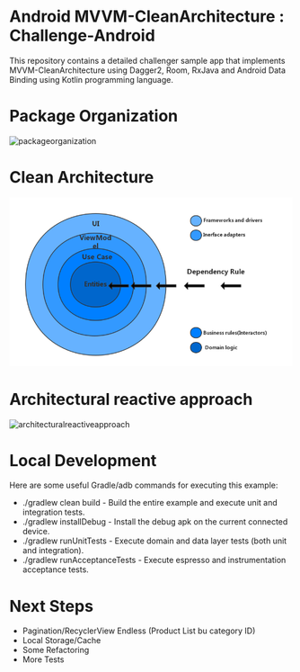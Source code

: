 # Android MVVM-CleanArchitecture : Challenge-Android

This repository contains a detailed challenger sample app that implements MVVM-CleanArchitecture using Dagger2, Room, RxJava and Android Data Binding using Kotlin programming language.

# Package Organization

![packageorganization](https://raw.githubusercontent.com/andre-couto/challenge-android/676720c89c3820a89a1d687d77cbd730532e6db2/Captura%20de%20Tela%202019-03-04%20a%CC%80s%2019.58.30.png)

# Clean Architecture

![clean](https://raw.githubusercontent.com/andre-couto/challenge-android/andre-couto-patch-1/clean_architecture.png)

# Architectural reactive approach

![architecturalreactiveapproach](https://camo.githubusercontent.com/d558d9e435ea64cbf0dfb44f0b3f2ace3605e711/687474703a2f2f726f636b6f2d626c6f672e71696e6975646e2e636f6d2f4d56564d5f416e64726f69642d436c65616e4172636869746563747572652d342e706e67)

# Local Development

Here are some useful Gradle/adb commands for executing this example:

- ./gradlew clean build - Build the entire example and execute unit and integration tests.
- ./gradlew installDebug - Install the debug apk on the current connected device.
- ./gradlew runUnitTests - Execute domain and data layer tests (both unit and integration).
- ./gradlew runAcceptanceTests - Execute espresso and instrumentation acceptance tests.

# Next Steps

- Pagination/RecyclerView Endless (Product List bu category ID)
- Local Storage/Cache
- Some Refactoring
- More Tests 


